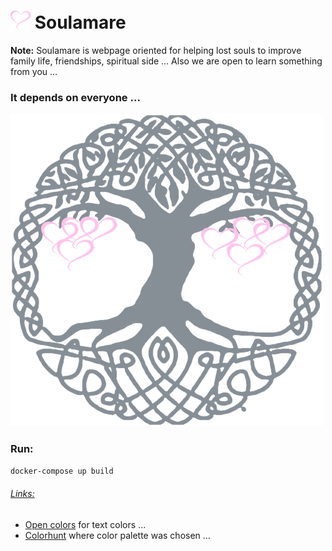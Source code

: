 ![](frontend/static/img/favicon_32.png) Soulamare
=========

**Note:** 
Soulamare is webpage oriented for helping lost souls to improve family life, friendships, spiritual side ... 
Also we are open to learn something from you ... 

### It depends on everyone ...

![](frontend/static/img/tree_500.png)

### Run:
```bash
docker-compose up build
```


###### [Links:]()
- [Open colors](https://yeun.github.io/open-color/) for text colors ...
- [Colorhunt](https://www.colorhunt.co/) where color palette was chosen ...
